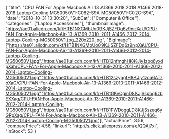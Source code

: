 {
	"title": "CPU FAN For Apple Macbook Air 13  A1369 2018 2018 A1466 2018-2018 Laptop Cooling MG50050V1-C082-S9A MG50050V1-C02C-S9A",
	"date": "2018-10-31 10:30:20",
	"SubCat": ["Computer & Office"],
	"categories": ["Laptop Accessories"],
	"thumbnailImage": "https://ae01.alicdn.com/kf/HTB1NXGMbUo09KJjSZFDq6z9npXaU/CPU-FAN-For-Apple-Macbook-Air-13-A1369-2010-2011-A1466-2012-2014-Laptop-Cooling-MG50050V1.jpg_220x220.jpg",
	"BigImage": ["https://ae01.alicdn.com/kf/HTB1NXGMbUo09KJjSZFDq6z9npXaU/CPU-FAN-For-Apple-Macbook-Air-13-A1369-2010-2011-A1466-2012-2014-Laptop-Cooling-MG50050V1.jpg","https://ae01.alicdn.com/kf/HTB12nfmghHI8KJjy1zbq6yxdpXah/CPU-FAN-For-Apple-Macbook-Air-13-A1369-2010-2011-A1466-2012-2014-Laptop-Cooling-MG50050V1.jpg","https://ae01.alicdn.com/kf/HTB12szyggfH8KJjy1zcq6ATzpXaG/CPU-FAN-For-Apple-Macbook-Air-13-A1369-2010-2011-A1466-2012-2014-Laptop-Cooling-MG50050V1.jpg","https://ae01.alicdn.com/kf/HTB1GKvCgjnD8KJjSspbq6zbEXXag/CPU-FAN-For-Apple-Macbook-Air-13-A1369-2010-2011-A1466-2012-2014-Laptop-Cooling-MG50050V1.jpg","https://ae01.alicdn.com/kf/HTB1PWDoggLD8KJjSszeq6yGRpXag/CPU-FAN-For-Apple-Macbook-Air-13-A1369-2010-2011-A1466-2012-2014-Laptop-Cooling-MG50050V1.jpg"],
	"actualPrice": 3.56,
	"comparePrice": 4.56,
	"linkurl": "http://s.click.aliexpress.com/e/QQAj7xi",
	"inStock": 53
}
